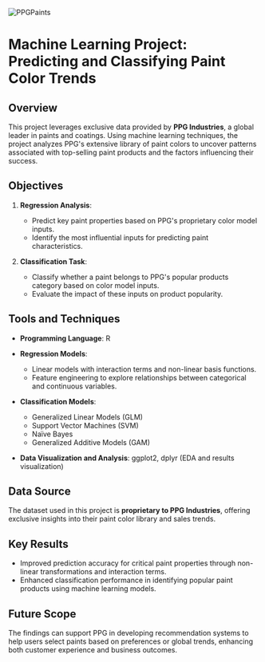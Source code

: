 ![PPGPaints](https://github.com/user-attachments/assets/833b6a9b-5dd9-45db-b3c9-6927a3d4d1e4)

# Machine Learning Project: Predicting and Classifying Paint Color Trends  

## Overview  
This project leverages exclusive data provided by **PPG Industries**, a global leader in paints and coatings. Using machine learning techniques, the project analyzes PPG's extensive library of paint colors to uncover patterns associated with top-selling paint products and the factors influencing their success.  

## Objectives  
1. **Regression Analysis**:  
   - Predict key paint properties based on PPG's proprietary color model inputs.  
   - Identify the most influential inputs for predicting paint characteristics.  

2. **Classification Task**:  
   - Classify whether a paint belongs to PPG's popular products category based on color model inputs.  
   - Evaluate the impact of these inputs on product popularity.  

## Tools and Techniques  
- **Programming Language**: R  
- **Regression Models**:  
  - Linear models with interaction terms and non-linear basis functions.  
  - Feature engineering to explore relationships between categorical and continuous variables.  

- **Classification Models**:  
  - Generalized Linear Models (GLM)  
  - Support Vector Machines (SVM)  
  - Naïve Bayes  
  - Generalized Additive Models (GAM)  

- **Data Visualization and Analysis**: ggplot2, dplyr (EDA and results visualization)  

## Data Source  
The dataset used in this project is **proprietary to PPG Industries**, offering exclusive insights into their paint color library and sales trends.  

## Key Results  
- Improved prediction accuracy for critical paint properties through non-linear transformations and interaction terms.  
- Enhanced classification performance in identifying popular paint products using machine learning models.  

## Future Scope  
The findings can support PPG in developing recommendation systems to help users select paints based on preferences or global trends, enhancing both customer experience and business outcomes.  
